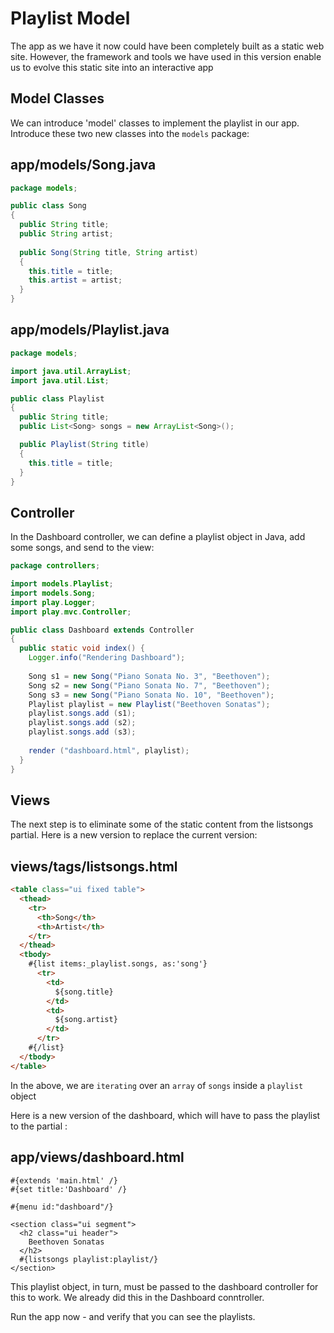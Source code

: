 # Playlist Model

The app as we have it now could have been completely built as a static web site. However, the framework and tools we have used in this version enable us to evolve this static site into an interactive app

## Model Classes

We can introduce 'model' classes to implement the playlist in our app. Introduce these two new classes into the `models` package:

## app/models/Song.java

~~~java
package models;

public class Song
{
  public String title;
  public String artist;
  
  public Song(String title, String artist)
  {
    this.title = title;
    this.artist = artist;
  }
}
~~~

## app/models/Playlist.java 

~~~java
package models;

import java.util.ArrayList;
import java.util.List;

public class Playlist
{
  public String title;
  public List<Song> songs = new ArrayList<Song>();

  public Playlist(String title)
  {
    this.title = title;
  }
}
~~~

## Controller

In the Dashboard controller, we can define a playlist object in Java, add some songs, and send to the view:

~~~java
package controllers;

import models.Playlist;
import models.Song;
import play.Logger;
import play.mvc.Controller;

public class Dashboard extends Controller
{
  public static void index() {
    Logger.info("Rendering Dashboard");
    
    Song s1 = new Song("Piano Sonata No. 3", "Beethoven");
    Song s2 = new Song("Piano Sonata No. 7", "Beethoven");
    Song s3 = new Song("Piano Sonata No. 10", "Beethoven");
    Playlist playlist = new Playlist("Beethoven Sonatas");
    playlist.songs.add (s1);
    playlist.songs.add (s2);
    playlist.songs.add (s3);
    
    render ("dashboard.html", playlist);
  }
}
~~~

## Views

The next step is to eliminate some of the static content from the listsongs partial. Here is a new version to replace the current version:

## views/tags/listsongs.html

~~~html
<table class="ui fixed table">
  <thead>
    <tr>
      <th>Song</th>
      <th>Artist</th>
    </tr>
  </thead>
  <tbody>
    #{list items:_playlist.songs, as:'song'}
      <tr>
        <td>
          ${song.title}
        </td>
        <td>
          ${song.artist}
        </td>
      </tr>
    #{/list}
  </tbody>
</table>
~~~

In the above, we are `iterating` over an `array` of `songs` inside a `playlist` object

Here is a new version of the dashboard, which will have to pass the playlist to the partial :

## app/views/dashboard.html

~~~
#{extends 'main.html' /}
#{set title:'Dashboard' /}

#{menu id:"dashboard"/}

<section class="ui segment">
  <h2 class="ui header">
    Beethoven Sonatas
  </h2>
  #{listsongs playlist:playlist/}
</section>
~~~

This playlist object, in turn, must be passed to the dashboard controller for this to work. We already did this in the Dashboard conntroller.

Run the app now - and verify that you can see the playlists.
